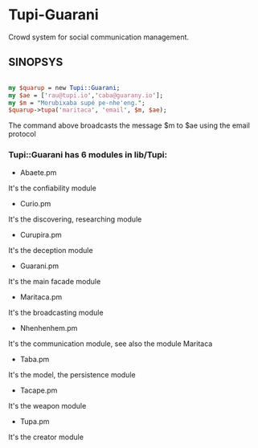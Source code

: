 # Tupi-Guarani
Crowd system for social communication management.

## SINOPSYS

```perl

my $quarup = new Tupi::Guarani;
my $ae = ['rau@tupi.io','caba@guarany.io'];
my $m = "Morubixaba supé pe-nhe'eng.";
$quarup->tupa('maritaca', 'email', $m, $ae);

```

The command above broadcasts the message $m to $ae using the email protocol

### Tupi::Guarani has 6 modules in lib/Tupi:

 - Abaete.pm
 
 It's the confiability module

 - Curio.pm
 
 It's the discovering, researching module

 - Curupira.pm
 
 It's the deception module

 - Guarani.pm
 
 It's the main facade module

 - Maritaca.pm
 
 It's the broadcasting module

 - Nhenhenhem.pm
 
 It's the communication module, see also the module Maritaca

 - Taba.pm
 
 It's the model, the persistence module

 - Tacape.pm
 
 It's the weapon module

 - Tupa.pm
 
 It's the creator module
